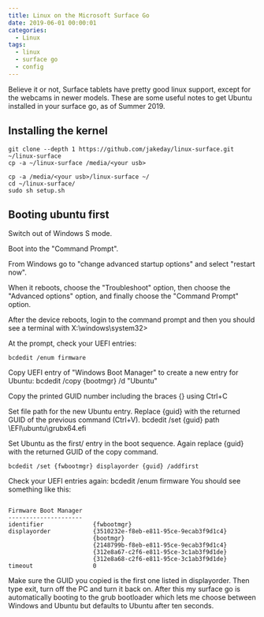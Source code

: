 ```yaml
---
title: Linux on the Microsoft Surface Go
date: 2019-06-01 00:00:01
categories:
  - Linux
tags:
  - linux
  - surface go
  - config
---
```


Believe it or not, Surface tablets have pretty good linux support, except for the webcams in newer models.
These are some useful notes to get Ubuntu installed in your surface go, as of Summer 2019.


<!--more-->

## Installing the kernel


```shell
git clone --depth 1 https://github.com/jakeday/linux-surface.git ~/linux-surface
cp -a ~/linux-surface /media/<your usb>
```

```shell
cp -a /media/<your usb>/linux-surface ~/
cd ~/linux-surface/
sudo sh setup.sh
```


## Booting ubuntu first

Switch out of Windows S mode.


Boot into the "Command Prompt".

From Windows go to "change advanced startup options" and select "restart now".

When it reboots, choose the "Troubleshoot" option, then choose the "Advanced options" option, and finally choose the "Command Prompt" option.

After the device reboots, login to the command prompt and then you should see a terminal with X:\windows\system32>

At the prompt, check your UEFI entries:

```shell
bcdedit /enum firmware
```

Copy UEFI entry of "Windows Boot Manager" to create a new entry for Ubuntu: bcdedit /copy {bootmgr} /d "Ubuntu"

Copy the printed GUID number including the braces {} using Ctrl+C

Set file path for the new Ubuntu entry. Replace {guid} with the returned GUID of the previous command (Ctrl+V). bcdedit /set {guid} path \EFI\ubuntu\grubx64.efi

Set Ubuntu as the first/ entry in the boot sequence. Again replace {guid} with the returned GUID of the copy command.

```shell
bcdedit /set {fwbootmgr} displayorder {guid} /addfirst
```

Check your UEFI entries again: bcdedit /enum firmware You should see something like this:


```shell

Firmware Boot Manager
---------------------
identifier              {fwbootmgr}
displayorder            {3510232e-f8eb-e811-95ce-9ecab3f9d1c4}
                        {bootmgr}
                        {2148799b-f8eb-e811-95ce-9ecab3f9d1c4}
                        {312e8a67-c2f6-e811-95ce-3c1ab3f9d1de}
                        {312e8a68-c2f6-e811-95ce-3c1ab3f9d1de}
timeout                 0
```

Make sure the GUID you copied is the first one listed in displayorder. Then type exit, turn off the PC and turn it back on. After this my surface go is automatically booting to the grub bootloader which lets me choose between Windows and Ubuntu but defaults to Ubuntu after ten seconds.

